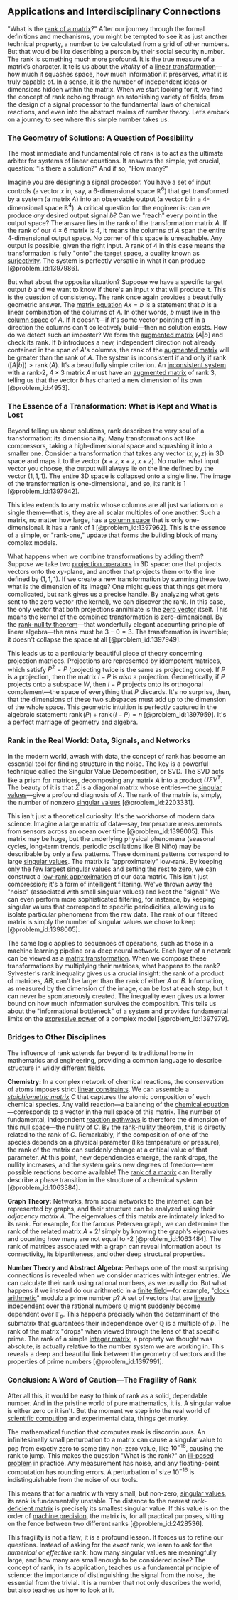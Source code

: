 ## Applications and Interdisciplinary Connections

"What is the [rank of a matrix](@article_id:155013)?" After our journey through the formal definitions and mechanisms, you might be tempted to see it as just another technical property, a number to be calculated from a grid of other numbers. But that would be like describing a person by their social security number. The rank is something much more profound. It is the true measure of a matrix’s character. It tells us about the *vitality* of a [linear transformation](@article_id:142586)—how much it squashes space, how much information it preserves, what it is truly capable of. In a sense, it is the number of independent ideas or dimensions hidden within the matrix. When we start looking for it, we find the concept of rank echoing through an astonishing variety of fields, from the design of a signal processor to the fundamental laws of chemical reactions, and even into the abstract realms of number theory. Let’s embark on a journey to see where this simple number takes us.

### The Geometry of Solutions: A Question of Possibility

The most immediate and fundamental role of rank is to act as the ultimate arbiter for systems of linear equations. It answers the simple, yet crucial, question: "Is there a solution?" And if so, "How many?"

Imagine you are designing a signal processor. You have a set of input controls (a vector $x$ in, say, a 6-dimensional space $\mathbb{R}^6$) that get transformed by a system (a matrix $A$) into an observable output (a vector $b$ in a 4-dimensional space $\mathbb{R}^4$). A critical question for the engineer is: can we produce *any* desired output signal $b$? Can we "reach" every point in the output space? The answer lies in the rank of the transformation matrix $A$. If the rank of our $4 \times 6$ matrix is 4, it means the columns of $A$ span the entire 4-dimensional output space. No corner of this space is unreachable. Any output is possible, given the right input. A rank of 4 in this case means the transformation is fully "onto" the [target space](@article_id:142686), a quality known as [surjectivity](@article_id:148437). The system is perfectly versatile in what it can produce [@problem_id:1397986].

But what about the opposite situation? Suppose we have a specific target output $b$ and we want to know if there's an input $x$ that will produce it. This is the question of consistency. The rank once again provides a beautifully geometric answer. The [matrix equation](@article_id:204257) $Ax=b$ is a statement that $b$ is a linear combination of the columns of $A$. In other words, $b$ must live in the [column space](@article_id:150315) of $A$. If it doesn't—if it's some vector pointing off in a direction the columns can't collectively build—then no solution exists. How do we detect such an imposter? We form the [augmented matrix](@article_id:150029) $[A|b]$ and check its rank. If $b$ introduces a new, independent direction not already contained in the span of $A$'s columns, the rank of the [augmented matrix](@article_id:150029) will be greater than the rank of $A$. The system is inconsistent if and only if $\operatorname{rank}([A|b]) > \operatorname{rank}(A)$. It’s a beautifully simple criterion. An [inconsistent system](@article_id:151948) with a rank-2, $4 \times 3$ matrix $A$ must have an [augmented matrix](@article_id:150029) of rank 3, telling us that the vector $b$ has charted a new dimension of its own [@problem_id:4953].

### The Essence of a Transformation: What is Kept and What is Lost

Beyond telling us about solutions, rank describes the very soul of a transformation: its dimensionality. Many transformations act like compressors, taking a high-dimensional space and squashing it into a smaller one. Consider a transformation that takes any vector $(x, y, z)$ in 3D space and maps it to the vector $(x+z, x+z, x+z)$. No matter what input vector you choose, the output will always lie on the line defined by the vector $(1, 1, 1)$. The entire 3D space is collapsed onto a single line. The image of the transformation is one-dimensional, and so, its rank is 1 [@problem_id:1397942].

This idea extends to any matrix whose columns are all just variations on a single theme—that is, they are all scalar multiples of one another. Such a matrix, no matter how large, has a [column space](@article_id:150315) that is only one-dimensional. It has a rank of 1 [@problem_id:1397962]. This is the essence of a simple, or "rank-one," update that forms the building block of many complex models.

What happens when we combine transformations by adding them? Suppose we take two [projection operators](@article_id:153648) in 3D space: one that projects vectors onto the $xy$-plane, and another that projects them onto the line defined by $(1,1,1)$. If we create a new transformation by summing these two, what is the dimension of its image? One might guess that things get more complicated, but rank gives us a precise handle. By analyzing what gets sent to the zero vector (the kernel), we can discover the rank. In this case, the only vector that both projections annihilate is the [zero vector](@article_id:155695) itself. This means the kernel of the combined transformation is zero-dimensional. By the [rank-nullity theorem](@article_id:153947)—that wonderfully elegant accounting principle of linear algebra—the rank must be $3 - 0 = 3$. The transformation is invertible; it doesn't collapse the space at all [@problem_id:1397949].

This leads us to a particularly beautiful piece of theory concerning projection matrices. Projections are represented by idempotent matrices, which satisfy $P^2 = P$ (projecting twice is the same as projecting once). If $P$ is a projection, then the matrix $I-P$ is *also* a projection. Geometrically, if $P$ projects onto a subspace $W$, then $I-P$ projects onto its orthogonal complement—the space of everything that $P$ discards. It's no surprise, then, that the dimensions of these two subspaces must add up to the dimension of the whole space. This geometric intuition is perfectly captured in the algebraic statement: $\operatorname{rank}(P) + \operatorname{rank}(I-P) = n$ [@problem_id:1397959]. It's a perfect marriage of geometry and algebra.

### Rank in the Real World: Data, Signals, and Networks

In the modern world, awash with data, the concept of rank has become an essential tool for finding structure in the noise. The key is a powerful technique called the Singular Value Decomposition, or SVD. The SVD acts like a prism for matrices, decomposing any matrix $A$ into a product $U\Sigma V^T$. The beauty of it is that $\Sigma$ is a diagonal matrix whose entries—the [singular values](@article_id:152413)—give a profound diagnosis of $A$. The rank of the matrix is, simply, the number of nonzero [singular values](@article_id:152413) [@problem_id:2203331].

This isn't just a theoretical curiosity. It's the workhorse of modern data science. Imagine a large matrix of data—say, temperature measurements from sensors across an ocean over time [@problem_id:1398005]. This matrix may be huge, but the underlying physical phenomena (seasonal cycles, long-term trends, periodic oscillations like El Niño) may be describable by only a few patterns. These dominant patterns correspond to large [singular values](@article_id:152413). The matrix is "approximately" low-rank. By keeping only the few largest [singular values](@article_id:152413) and setting the rest to zero, we can construct a [low-rank approximation](@article_id:142504) of our data matrix. This isn't just compression; it's a form of intelligent filtering. We've thrown away the "noise" (associated with small singular values) and kept the "signal." We can even perform more sophisticated filtering, for instance, by keeping singular values that correspond to specific periodicities, allowing us to isolate particular phenomena from the raw data. The rank of our filtered matrix is simply the number of singular values we chose to keep [@problem_id:1398005].

The same logic applies to sequences of operations, such as those in a machine learning pipeline or a deep neural network. Each layer of a network can be viewed as a [matrix transformation](@article_id:151128). When we compose these transformations by multiplying their matrices, what happens to the rank? Sylvester's rank inequality gives us a crucial insight: the rank of a product of matrices, $AB$, can't be larger than the rank of either $A$ or $B$. Information, as measured by the dimension of the image, can be lost at each step, but it can never be spontaneously created. The inequality even gives us a lower bound on how much information survives the composition. This tells us about the "informational bottleneck" of a system and provides fundamental limits on the [expressive power](@article_id:149369) of a complex model [@problem_id:1397979].

### Bridges to Other Disciplines

The influence of rank extends far beyond its traditional home in mathematics and engineering, providing a common language to describe structure in wildly different fields.

**Chemistry:** In a complex network of chemical reactions, the conservation of atoms imposes strict [linear constraints](@article_id:636472). We can assemble a *[stoichiometric matrix](@article_id:154666)* $C$ that captures the atomic composition of each chemical species. Any valid reaction—a balancing of the [chemical equation](@article_id:145261)—corresponds to a vector in the null space of this matrix. The number of fundamental, independent [reaction pathways](@article_id:268857) is therefore the dimension of this [null space](@article_id:150982)—the nullity of $C$. By the [rank-nullity theorem](@article_id:153947), this is directly related to the rank of $C$. Remarkably, if the composition of one of the species depends on a physical parameter (like temperature or pressure), the rank of the matrix can suddenly change at a critical value of that parameter. At this point, new dependencies emerge, the rank drops, the nullity increases, and the system gains new degrees of freedom—new possible reactions become available! The [rank of a matrix](@article_id:155013) can literally describe a phase transition in the structure of a chemical system [@problem_id:1063384].

**Graph Theory:** Networks, from social networks to the internet, can be represented by graphs, and their structure can be analyzed using their *adjacency matrix* $A$. The eigenvalues of this matrix are intimately linked to its rank. For example, for the famous Petersen graph, we can determine the rank of the related matrix $A+2I$ simply by knowing the graph's eigenvalues and counting how many are not equal to -2 [@problem_id:1063484]. The rank of matrices associated with a graph can reveal information about its connectivity, its bipartiteness, and other deep structural properties.

**Number Theory and Abstract Algebra:** Perhaps one of the most surprising connections is revealed when we consider matrices with integer entries. We can calculate their rank using rational numbers, as we usually do. But what happens if we instead do our arithmetic in a [finite field](@article_id:150419)—for example, "[clock arithmetic](@article_id:139867)" modulo a prime number $p$? A set of vectors that are [linearly independent](@article_id:147713) over the rational numbers $\mathbb{Q}$ might suddenly become dependent over $\mathbb{F}_p$. This happens precisely when the determinant of the submatrix that guarantees their independence over $\mathbb{Q}$ is a multiple of $p$. The rank of the matrix "drops" when viewed through the lens of that specific prime. The rank of a simple [integer matrix](@article_id:151148), a property we thought was absolute, is actually relative to the number system we are working in. This reveals a deep and beautiful link between the geometry of vectors and the properties of prime numbers [@problem_id:1397991].

### Conclusion: A Word of Caution—The Fragility of Rank

After all this, it would be easy to think of rank as a solid, dependable number. And in the pristine world of pure mathematics, it is. A singular value is either zero or it isn't. But the moment we step into the real world of [scientific computing](@article_id:143493) and experimental data, things get murky.

The mathematical function that computes rank is discontinuous. An infinitesimally small perturbation to a matrix can cause a singular value to pop from exactly zero to some tiny non-zero value, like $10^{-16}$, causing the rank to jump. This makes the question "What is the rank?" an [ill-posed problem](@article_id:147744) in practice. Any measurement has noise, and any floating-point computation has rounding errors. A perturbation of size $10^{-16}$ is indistinguishable from the noise of our tools.

This means that for a matrix with very small, but non-zero, [singular values](@article_id:152413), its rank is fundamentally unstable. The distance to the nearest rank-[deficient matrix](@article_id:183740) is precisely its smallest singular value. If this value is on the order of [machine precision](@article_id:170917), the matrix is, for all practical purposes, sitting on the fence between two different ranks [@problem_id:2428536].

This fragility is not a flaw; it is a profound lesson. It forces us to refine our questions. Instead of asking for the *exact* rank, we learn to ask for the *numerical* or *effective* rank: how many singular values are meaningfully large, and how many are small enough to be considered noise? The concept of rank, in its application, teaches us a fundamental principle of science: the importance of distinguishing the signal from the noise, the essential from the trivial. It is a number that not only describes the world, but also teaches us how to look at it.